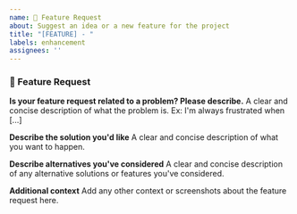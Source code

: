 ```yaml
---
name: 🚀 Feature Request
about: Suggest an idea or a new feature for the project
title: "[FEATURE] - "
labels: enhancement
assignees: ''
---
```


### 🚀 Feature Request

**Is your feature request related to a problem? Please describe.**
A clear and concise description of what the problem is. Ex: I'm always frustrated when [...]

**Describe the solution you'd like**
A clear and concise description of what you want to happen.

**Describe alternatives you've considered**
A clear and concise description of any alternative solutions or features you've considered.

**Additional context**
Add any other context or screenshots about the feature request here.
